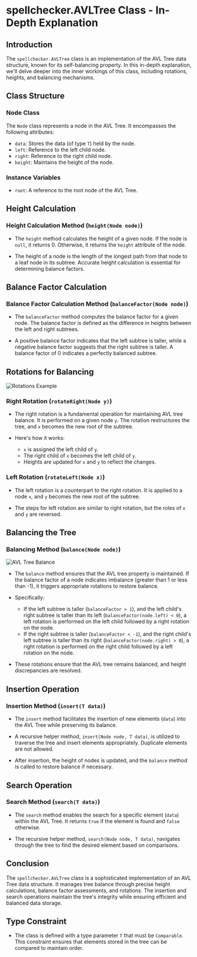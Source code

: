 # spellchecker.AVLTree Class - In-Depth Explanation

## Introduction

The `spellchecker.AVLTree` class is an implementation of the AVL Tree data structure, known for its self-balancing property. In this in-depth explanation, we'll delve deeper into the inner workings of this class, including rotations, heights, and balancing mechanisms.

## Class Structure

### Node Class

The `Node` class represents a node in the AVL Tree. It encompasses the following attributes:

- `data`: Stores the data (of type `T`) held by the node.
- `left`: Reference to the left child node.
- `right`: Reference to the right child node.
- `height`: Maintains the height of the node.

### Instance Variables

- `root`: A reference to the root node of the AVL Tree.

## Height Calculation

### Height Calculation Method (`height(Node node)`)

- The `height` method calculates the height of a given node. If the node is `null`, it returns 0. Otherwise, it returns the `height` attribute of the node.

- The height of a node is the length of the longest path from that node to a leaf node in its subtree. Accurate height calculation is essential for determining balance factors.

## Balance Factor Calculation

### Balance Factor Calculation Method (`balanceFactor(Node node)`)

- The `balanceFactor` method computes the balance factor for a given node. The balance factor is defined as the difference in heights between the left and right subtrees.

- A positive balance factor indicates that the left subtree is taller, while a negative balance factor suggests that the right subtree is taller. A balance factor of 0 indicates a perfectly balanced subtree.

## Rotations for Balancing
![Rotations Example](https://upload.wikimedia.org/wikipedia/commons/f/fd/AVL_Tree_Example.gif)


### Right Rotation (`rotateRight(Node y)`)

- The right rotation is a fundamental operation for maintaining AVL tree balance. It is performed on a given node `y`. The rotation restructures the tree, and `x` becomes the new root of the subtree.

- Here's how it works:
  - `x` is assigned the left child of `y`.
  - The right child of `x` becomes the left child of `y`.
  - Heights are updated for `x` and `y` to reflect the changes.

### Left Rotation (`rotateLeft(Node x)`)

- The left rotation is a counterpart to the right rotation. It is applied to a node `x`, and `y` becomes the new root of the subtree.

- The steps for left rotation are similar to right rotation, but the roles of `x` and `y` are reversed.

## Balancing the Tree

### Balancing Method (`balance(Node node)`)

![AVL Tree Balance](https://d18l82el6cdm1i.cloudfront.net/uploads/YieLsCqeuV-avlbal.gif)


- The `balance` method ensures that the AVL tree property is maintained. If the balance factor of a node indicates imbalance (greater than 1 or less than -1), it triggers appropriate rotations to restore balance.

- Specifically:
  - If the left subtree is taller (`balanceFactor > 1`), and the left child's right subtree is taller than its left (`balanceFactor(node.left) < 0`), a left rotation is performed on the left child followed by a right rotation on the node.
  - If the right subtree is taller (`balanceFactor < -1`), and the right child's left subtree is taller than its right (`balanceFactor(node.right) > 0`), a right rotation is performed on the right child followed by a left rotation on the node.

- These rotations ensure that the AVL tree remains balanced, and height discrepancies are resolved.

## Insertion Operation

### Insertion Method (`insert(T data)`)

- The `insert` method facilitates the insertion of new elements (`data`) into the AVL Tree while preserving its balance.

- A recursive helper method, `insert(Node node, T data)`, is utilized to traverse the tree and insert elements appropriately. Duplicate elements are not allowed.

- After insertion, the height of nodes is updated, and the `balance` method is called to restore balance if necessary.

## Search Operation

### Search Method (`search(T data)`)

- The `search` method enables the search for a specific element (`data`) within the AVL Tree. It returns `true` if the element is found and `false` otherwise.

- The recursive helper method, `search(Node node, T data)`, navigates through the tree to find the desired element based on comparisons.

## Conclusion

The `spellchecker.AVLTree` class is a sophisticated implementation of an AVL Tree data structure. It manages tree balance through precise height calculations, balance factor assessments, and rotations. The insertion and search operations maintain the tree's integrity while ensuring efficient and balanced data storage.

## Type Constraint

- The class is defined with a type parameter `T` that must be `Comparable`. This constraint ensures that elements stored in the tree can be compared to maintain order.


